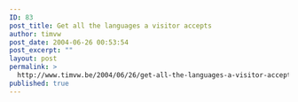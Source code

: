 ```yaml
---
ID: 83
post_title: Get all the languages a visitor accepts
author: timvw
post_date: 2004-06-26 00:53:54
post_excerpt: ""
layout: post
permalink: >
  http://www.timvw.be/2004/06/26/get-all-the-languages-a-visitor-accepts/
published: true
---
```

<code src="php/languages.txt" lang="php"/>